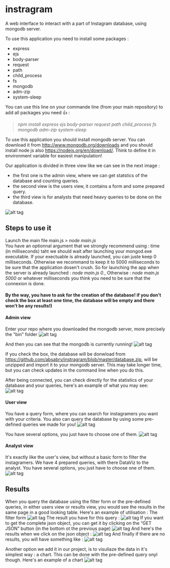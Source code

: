 # instragram
A web interface to interact with a part of Instagram database, using mongodb server.

To use this application you need to install some packages :
- express
- ejs
- body-parser
- request
- path
- child_process
- fs
- mongodb
- adm-zip
- system-sleep

You can use this line on your commande line (from your main repository) to add all packages you need :+1: :
> _npm install express ejs body-parser request path child_process fs mongodb adm-zip system-sleep_

To use this application you should install mongodb server. You can download it from http://www.mongodb.org/downloads and you should install node js also https://nodejs.org/en/download/. Think to define it in environment variable for easiest manipulation!

Our application is divided in three view like we can see in the next image : 
- the first one is the admin view, where we can get statstics of the database and counting queries.
- the second view is the users view, it contains a form and some prepared query.
- the third view is for analysts that need heavy queries to be done on the database.


![alt tag](https://github.com/absabry/instragram/blob/master/images/menu.PNG)

## Steps to use it

Launch the main file main.js > _node main.js_  
You have an optionnal argument that we strongly recommend using : time (in milliseconds) taht we should wait after launching your mongod.exe executable.
If your exectuable is already launched, you can juste keep 0 milliseconds. Otherwise we recommand to keep it to 5000 milliseconds to be sure that the application dosen't crush. 
So for launching the app when the server is already launched :   _node main.js 0_.,
Otherwise : _node main.js 5000_ or whatever milliseconds you think you need to be sure that the connexion is done. 

#### By the way, you have to ask for the creation of the database! if you don’t check the box at least one time, the database will be empty and there won’t be any results!) ####

#### Admin view
Enter your repo where you downloaded the mongodb server, more precisely the "bin" folder
![alt tag](https://github.com/absabry/instragram/blob/master/images/connexion.PNG)

And then you can see that the mongodb is currently running!
![alt tag](https://github.com/absabry/instragram/blob/master/images/mongod.PNG)

If you check the box, the database will be donwload from https://github.com/absabry/instragram/blob/master/database.zip, will be unzipped and import it to your mongodb server. This may take longer time, but you can check updates in the command line when you do this. 

After being connected, you can check directly for the statistics of your database and your queries, here's an example of what you may see: ![alt tag](https://github.com/absabry/instragram/blob/master/images/afterconnected.PNG)


#### User view

You have a query form, where you can search for instagramers you want with your criteria. You also can query the database by using some pre-defined queries we made for you!
![alt tag](https://github.com/absabry/instragram/blob/master/images/results%20of%20users.PNG)

You have several options, you just have to choose one of them.
![alt tag](https://github.com/absabry/mongodb/blob/master/images/options.png)

#### Analyst view

It's exactly like the user's view, but without a basic form to filter the instagramers. We have 4 prepared queries, with there DataViz to the analyst. 
You have several options, you just have to choose one of them.
![alt tag](https://github.com/absabry/mongodb/blob/master/images/options.png)

## Results
When you query the database using the filter form or the pre-defined queries, in either users view or results view, you would see the results in the same page in a good looking table. 
Here's an example of utilisation :
The filter form
![alt tag](https://github.com/absabry/instragram/blob/master/images/pre-result.PNG)
The result you have for this query :
![alt tag](https://github.com/absabry/instragram/blob/master/images/results%20of%20users.PNG)
If you want to get the complete json object, you can get it by clicking on the “GET JSON”
button (in the bottom ot the previous page)  ![alt tag](https://github.com/absabry/instragram/blob/master/images/get%20json.PNG)
And here's the results when we click on the json object : 
![alt tag](https://github.com/absabry/instragram/blob/master/images/json.PNG)
And finally if there are no results, you will have something like :
![alt tag](https://github.com/absabry/instragram/blob/master/images/no%20result.PNG)


Another option we add it in our project, is to visuliaze the data in it's simplest way : a chart. This can be done with the pre-defined query onyl though. Here's an example of a chart ![alt tag](https://github.com/absabry/instragram/blob/master/images/plot.PNG)
